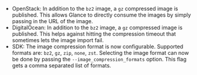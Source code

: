 - OpenStack: In addition to the `bz2` image, a `gz` compressed image is published. This allows Glance to directly consume the images by simply passing in the URL of the image.
- DigitalOcean: In addition to the `bz2` image, a `gz` compressed image is published. This helps against hitting the compression timeout that sometimes lets the image import fail.
- SDK: The image compression format is now configurable. Supported formats are: `bz2`, `gz`, `zip`, `none`, `zst`. Selecting the image format can now be done by passing the `--image_compression_formats` option. This flag gets a comma separated list of formats.
